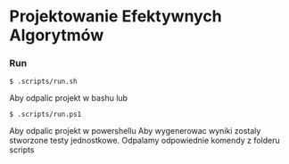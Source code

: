Projektowanie Efektywnych Algorytmów
=============================

### Run 
```
$ .scripts/run.sh
```
Aby odpalic projekt w bashu lub
```
$ .scripts/run.ps1
```
Aby odpalic projekt w powershellu
Aby wygenerowac wyniki zostaly stworzone testy jednostkowe.
Odpalamy odpowiednie komendy z folderu scripts